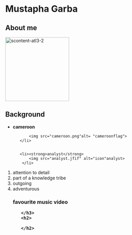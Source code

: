 <!DOCTYPE html
  <html lang="eng">
  <head>
<meta charset="UTF-8"/>
<title>Mustapha Garba profile setup</title>
</head>
<body>
    <h1>Mustapha Garba</h1>
    <h2>About me</h2>
    <img src= "https://scontent-atl3-2.xx.fbcdn.net/v/t1.0-9/12932940_10205958330974601_5646155110172035772_n.jpg?_nc_cat=109&_nc_sid=09cbfe&_nc_ohc=ARrxGL66cUIAX_hNRHZ&_nc_ht=scontent-atl3-2.xx&oh=fcb8ee266198d884623ceb7bf9f60eb9&oe=5F790BA4" 
   width="200" alt= "scontent-atl3-2" scontent in the left column toolbar>
   <h2>Background</h2>

   <ul>
       <li><strong>cameroon</strong>

           <img src="cameroon.png"alt= "cameroonflag">
       </li>


       <li><strong>analyst</strong>
           <img src="analyst.jfif" alt="icon"analyst>
        </li>
   </ul>
   <ol>
       <li>attention to detail
       </li>
       <li>
           part of a knowledge tribe
        </li>
       <li>outgoing
       </li>
       <li>
           adventurous
       </li>
       <h3>favourite music video

       </h3>
       <h2>

       </h2>

   </ol>
</body>
